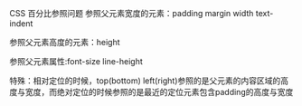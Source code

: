CSS 百分比参照问题
参照父元素宽度的元素：padding margin width text-indent

参照父元素高度的元素：height

参照父元素属性:font-size line-height

特殊：相对定位的时候，top(bottom) left(right)参照的是父元素的内容区域的高度与宽度，而绝对定位的时候参照的是最近的定位元素包含padding的高度与宽度